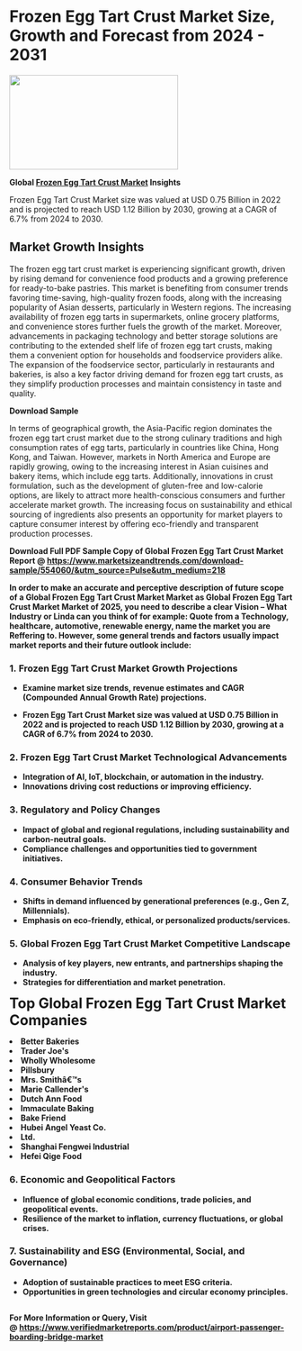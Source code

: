 <H1>Frozen Egg Tart Crust Market Size, Growth and Forecast from 2024 - 2031</H1><img class="aligncenter size-medium wp-image-584254" src="https://thirdeyenews.in/wp-content/uploads/2024/09/Global-Market-Research-300x168.jpeg" alt="" width="300" height="168" /><p><strong>Global&nbsp;<a href="https://www.marketsizeandtrends.com/download-sample/554060/&amp;utm_source=Pulse&amp;utm_medium=218">Frozen Egg Tart Crust Market</a> Insights</strong></p><p>Frozen Egg Tart Crust Market size was valued at USD 0.75 Billion in 2022 and is projected to reach USD 1.12 Billion by 2030, growing at a CAGR of 6.7% from 2024 to 2030.</p><p><h2>Market Growth Insights</h2> <p>The frozen egg tart crust market is experiencing significant growth, driven by rising demand for convenience food products and a growing preference for ready-to-bake pastries. This market is benefiting from consumer trends favoring time-saving, high-quality frozen foods, along with the increasing popularity of Asian desserts, particularly in Western regions. The increasing availability of frozen egg tarts in supermarkets, online grocery platforms, and convenience stores further fuels the growth of the market. Moreover, advancements in packaging technology and better storage solutions are contributing to the extended shelf life of frozen egg tart crusts, making them a convenient option for households and foodservice providers alike. The expansion of the foodservice sector, particularly in restaurants and bakeries, is also a key factor driving demand for frozen egg tart crusts, as they simplify production processes and maintain consistency in taste and quality.</p> <p><strong>Download Sample</strong></p> <p>In terms of geographical growth, the Asia-Pacific region dominates the frozen egg tart crust market due to the strong culinary traditions and high consumption rates of egg tarts, particularly in countries like China, Hong Kong, and Taiwan. However, markets in North America and Europe are rapidly growing, owing to the increasing interest in Asian cuisines and bakery items, which include egg tarts. Additionally, innovations in crust formulation, such as the development of gluten-free and low-calorie options, are likely to attract more health-conscious consumers and further accelerate market growth. The increasing focus on sustainability and ethical sourcing of ingredients also presents an opportunity for market players to capture consumer interest by offering eco-friendly and transparent production processes.</p> <p><strong></p><p><span class=""><strong>Download Full PDF Sample Copy of Global Frozen Egg Tart Crust Market Report</strong> @ <a href="https://www.marketsizeandtrends.com/download-sample/554060/&amp;utm_source=Pulse&amp;utm_medium=218" target="_blank">https://www.marketsizeandtrends.com/download-sample/554060/&amp;utm_source=Pulse&amp;utm_medium=218</a></span></p><p>In order to make an accurate and perceptive description of future scope of a Global&nbsp;Frozen Egg Tart Crust Market Market as Global&nbsp;Frozen Egg Tart Crust Market Market of 2025, you need to describe a clear Vision &ndash; What Industry or Linda can you think of for example: Quote from a Technology, healthcare, automotive, renewable energy, name the market you are Reffering to. However, some general trends and factors usually impact market reports and their future outlook include:</p><h3>1.&nbsp;<strong>Frozen Egg Tart Crust Market Growth Projections</strong></h3><ul><li>Examine market size trends, revenue estimates and CAGR (Compounded Annual Growth Rate) projections.</li><li><p>Frozen Egg Tart Crust Market size was valued at USD 0.75 Billion in 2022 and is projected to reach USD 1.12 Billion by 2030, growing at a CAGR of 6.7% from 2024 to 2030.</p></li></ul><h3>2.&nbsp;<strong>Frozen Egg Tart Crust Market Technological Advancements</strong></h3><ul><li>Integration of AI, IoT, blockchain, or automation in the industry.</li><li>Innovations driving cost reductions or improving efficiency.</li></ul><h3>3.&nbsp;<strong>Regulatory and Policy Changes</strong></h3><ul><li>Impact of global and regional regulations, including sustainability and carbon-neutral goals.</li><li>Compliance challenges and opportunities tied to government initiatives.</li></ul><h3>4.&nbsp;<strong>Consumer Behavior Trends</strong></h3><ul><li>Shifts in demand influenced by generational preferences (e.g., Gen Z, Millennials).</li><li>Emphasis on eco-friendly, ethical, or personalized products/services.</li></ul><h3>5.&nbsp;<strong>Global Frozen Egg Tart Crust Market Competitive Landscape</strong></h3><ul><li>Analysis of key players, new entrants, and partnerships shaping the industry.</li><li>Strategies for differentiation and market penetration.</li></ul><p data-pm-slice="1 1 []"><span style="color: inherit; font-family: inherit; font-size: 25px;">Top Global Frozen Egg Tart Crust Market Companies</span></p><div class="" data-test-id=""><p><li>Better Bakeries</li><li> Trader Joe's</li><li> Wholly Wholesome</li><li> Pillsbury</li><li> Mrs. Smithâ€™s</li><li> Marie Callender's</li><li> Dutch Ann Food</li><li> Immaculate Baking</li><li> Bake Friend</li><li> Hubei Angel Yeast Co.</li><li> Ltd.</li><li> Shanghai Fengwei Industrial</li><li> Hefei Qige Food</li></p></div><h3>6.&nbsp;<strong>Economic and Geopolitical Factors</strong></h3><ul><li>Influence of global economic conditions, trade policies, and geopolitical events.</li><li>Resilience of the market to inflation, currency fluctuations, or global crises.</li></ul><h3>7.&nbsp;<strong>Sustainability and ESG (Environmental, Social, and Governance)</strong></h3><ul><li>Adoption of sustainable practices to meet ESG criteria.</li><li>Opportunities in green technologies and circular economy principles.</li></ul><h2><strong style="font-size: 14px;">For More Information or Query, Visit @&nbsp;</strong><a style="background-color: #ffffff; font-size: 14px;" href="https://www.marketsizeandtrends.com/report/frozen-egg-tart-crust-market/" target="_blank">https://www.verifiedmarketreports.com/product/airport-passenger-boarding-bridge-market</a></h2>

